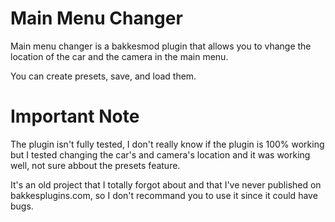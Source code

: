 # Main Menu Changer

Main menu changer is a bakkesmod plugin that allows you to vhange the location of the car and the camera in the main menu.

You can create presets, save, and load them.

# Important Note

The plugin isn't fully tested, I don't really know if the plugin is 100% working but I tested changing the car's and camera's location and it was working well, not sure abbout the presets feature.

It's an old project that I totally forgot about and that I've never published on bakkesplugins.com, so I don't recommand you to use it since it could have bugs.